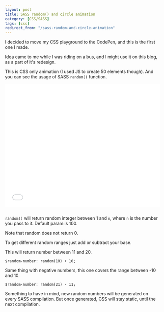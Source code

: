 ```yaml
---
layout: post
title: SASS random() and circle animation
category: [CSS/SASS]
tags: [css]
redirect_from: "/sass-random-and-circle-animation"
---
```


I decided to move my CSS playground to the CodePen, and this is the first one I made.

Idea came to me while I was riding on a bus, and I might use it on this blog,
as a part of it's redesign.

This is CSS only animation (I used JS to create 50 elements though).
And you can see the usage of SASS `random()` function.

<!--more-->

<iframe
height='400px'
scrolling='no'
src='//codepen.io/stanko/embed/VKkaJB/?height=400&theme-id=light&default-tab=result&embed-version=2' frameborder='no'
allowtransparency='true'
allowfullscreen='true'
style='width: 100%; margin-bottom: 1em; background: #f7f7f7'>
See the Pen <a href='http://codepen.io/stanko/pen/VKkaJB/'>Circle Logo Animation</a> by Stanko (<a href='http://codepen.io/stanko'>@stanko</a>) on <a href='http://codepen.io'>CodePen</a>.
</iframe>


`random()` will return random integer between 1 and `n`, where `n` is the number you pass to it.
Default param is 100.

Note that random does not return 0.

To get different random ranges just add or subtract your base.

This will return number between 11 and 20.

```
$random-number: random(10) + 10;
```

Same thing with negative numbers, this one covers the range between -10 and 10.

```
$random-number: random(21) - 11;
```

Something to have in mind, new random numbers will be generated on every SASS compilation.
But once generated, CSS will stay static, until the next compilation.
